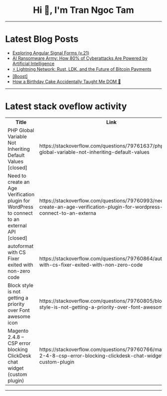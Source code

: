 <h1 align="center">Hi 👋, I'm Tran Ngoc Tam</h1>

---

# Latest Blog Posts 
<!-- BLOG-POST-LIST:START -->
- [Exploring Angular Signal Forms &lpar;v.21&rpar;](https://dev.to/fabiobiondi/exploring-angular-signal-forms-v21-ka5)
- [AI Ransomware Army: How 80% of Cyberattacks Are Powered by Artificial Intelligence](https://dev.to/axrisi/ai-ransomware-army-how-80-of-cyberattacks-are-powered-by-artificial-intelligence-1d69)
- [⚡ Lightning Network: Rust, LDK, and the Future of Bitcoin Payments](https://dev.to/_56d7718cea8fe00ec1610/lightning-network-rust-ldk-and-the-future-of-bitcoin-payments-c7l)
- [[Boost]](https://dev.to/revis047/-17am)
- [How a Birthday Cake Accidentally Taught Me DOM 🎂](https://dev.to/lokesh_keswani/how-a-birthday-cake-accidentally-taught-me-dom-g40)
<!-- BLOG-POST-LIST:END -->

---

# Latest stack oveflow activity
<table>
  <tr><th>Title</th><th>Link</th></tr>
  <!-- STACKOVERFLOW:START --><tr><td>PHP Global Variable Not Inheriting Default Values [closed]</td><td>https://stackoverflow.com/questions/79761637/php-global-variable-not-inheriting-default-values</td></tr><tr><td>Need to create an Age Verification plugin for WordPress to connect to an external API [closed]</td><td>https://stackoverflow.com/questions/79760993/need-to-create-an-age-verification-plugin-for-wordpress-to-connect-to-an-externa</td></tr><tr><td>autoformat with CS Fixer exited with non-zero code</td><td>https://stackoverflow.com/questions/79760864/autoformat-with-cs-fixer-exited-with-non-zero-code</td></tr><tr><td>Block style is not getting a priority over Font awesome icon</td><td>https://stackoverflow.com/questions/79760805/block-style-is-not-getting-a-priority-over-font-awesome-icon</td></tr><tr><td>Magento 2.4.8 – CSP error blocking ClickDesk chat widget &lpar;custom plugin&rpar;</td><td>https://stackoverflow.com/questions/79760766/magento-2-4-8-csp-error-blocking-clickdesk-chat-widget-custom-plugin</td></tr><!-- STACKOVERFLOW:END -->
</table>

---


